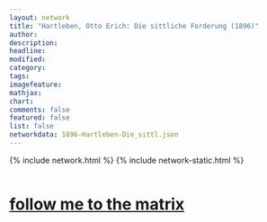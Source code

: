 ```yaml
---
layout: network
title: "Hartleben, Otto Erich: Die sittliche Forderung (1896)"
author:
description:
headline:
modified:
category:
tags: 
imagefeature: 
mathjax: 
chart: 
comments: false
featured: false
list: false
networkdata: 1896-Hartleben-Die_sittl.json
---
```

{% include network.html %}
{% include network-static.html %}
<div class="row">
  <div class="small-5 small-centered columns"><a href="/matrix350"><h1>follow me to the matrix</h1></a>
</div>
</div>
